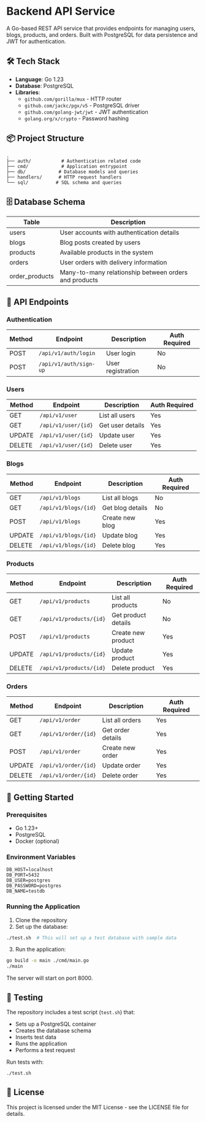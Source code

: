 # Backend API Service

A Go-based REST API service that provides endpoints for managing users, blogs, products, and orders. Built with PostgreSQL for data persistence and JWT for authentication.

## 🛠 Tech Stack

- **Language**: Go 1.23
- **Database**: PostgreSQL
- **Libraries**:
  - `github.com/gorilla/mux` - HTTP router
  - `github.com/jackc/pgx/v5` - PostgreSQL driver
  - `github.com/golang-jwt/jwt` - JWT authentication
  - `golang.org/x/crypto` - Password hashing

## 📦 Project Structure

```
.
├── auth/           # Authentication related code
├── cmd/            # Application entrypoint
├── db/            # Database models and queries
├── handlers/      # HTTP request handlers
└── sql/          # SQL schema and queries
```

## 🗄 Database Schema

| Table | Description |
|-------|-------------|
| users | User accounts with authentication details |
| blogs | Blog posts created by users |
| products | Available products in the system |
| orders | User orders with delivery information |
| order_products | Many-to-many relationship between orders and products |

## 🔑 API Endpoints

### Authentication
| Method | Endpoint | Description | Auth Required |
|--------|----------|-------------|---------------|
| POST | `/api/v1/auth/login` | User login | No |
| POST | `/api/v1/auth/sign-up` | User registration | No |

### Users
| Method | Endpoint | Description | Auth Required |
|--------|----------|-------------|---------------|
| GET | `/api/v1/user` | List all users | Yes |
| GET | `/api/v1/user/{id}` | Get user details | Yes |
| UPDATE | `/api/v1/user/{id}` | Update user | Yes |
| DELETE | `/api/v1/user/{id}` | Delete user | Yes |

### Blogs
| Method | Endpoint | Description | Auth Required |
|--------|----------|-------------|---------------|
| GET | `/api/v1/blogs` | List all blogs | No |
| GET | `/api/v1/blogs/{id}` | Get blog details | No |
| POST | `/api/v1/blogs` | Create new blog | Yes |
| UPDATE | `/api/v1/blogs/{id}` | Update blog | Yes |
| DELETE | `/api/v1/blogs/{id}` | Delete blog | Yes |

### Products
| Method | Endpoint | Description | Auth Required |
|--------|----------|-------------|---------------|
| GET | `/api/v1/products` | List all products | No |
| GET | `/api/v1/products/{id}` | Get product details | No |
| POST | `/api/v1/products` | Create new product | Yes |
| UPDATE | `/api/v1/products/{id}` | Update product | Yes |
| DELETE | `/api/v1/products/{id}` | Delete product | Yes |

### Orders
| Method | Endpoint | Description | Auth Required |
|--------|----------|-------------|---------------|
| GET | `/api/v1/order` | List all orders | Yes |
| GET | `/api/v1/order/{id}` | Get order details | Yes |
| POST | `/api/v1/order` | Create new order | Yes |
| UPDATE | `/api/v1/order/{id}` | Update order | Yes |
| DELETE | `/api/v1/order/{id}` | Delete order | Yes |

## 🚀 Getting Started

### Prerequisites
- Go 1.23+
- PostgreSQL
- Docker (optional)

### Environment Variables
```
DB_HOST=localhost
DB_PORT=5432
DB_USER=postgres
DB_PASSWORD=postgres
DB_NAME=testdb
```

### Running the Application

1. Clone the repository
2. Set up the database:
```bash
./test.sh  # This will set up a test database with sample data
```

3. Run the application:
```bash
go build -o main ./cmd/main.go
./main
```

The server will start on port 8000.

## 🧪 Testing

The repository includes a test script (`test.sh`) that:
- Sets up a PostgreSQL container
- Creates the database schema
- Inserts test data
- Runs the application
- Performs a test request

Run tests with:
```bash
./test.sh
```

## 📄 License

This project is licensed under the MIT License - see the 
LICENSE file for details.
